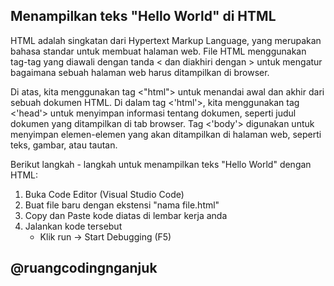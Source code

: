 ## Menampilkan teks "Hello World" di HTML
HTML adalah singkatan dari Hypertext Markup Language, yang merupakan bahasa standar untuk membuat halaman web. File HTML menggunakan tag-tag yang diawali dengan tanda < dan diakhiri dengan > untuk mengatur bagaimana sebuah halaman web harus ditampilkan di browser.

Di atas, kita menggunakan tag <"html"> untuk menandai awal dan akhir dari sebuah dokumen HTML. Di dalam tag <'html'>, kita menggunakan tag <'head'> untuk menyimpan informasi tentang dokumen, seperti judul dokumen yang ditampilkan di tab browser. Tag <'body'> digunakan untuk menyimpan elemen-elemen yang akan ditampilkan di halaman web, seperti teks, gambar, atau tautan.

Berikut langkah - langkah untuk menampilkan teks "Hello World" dengan HTML:
1. Buka Code Editor (Visual Studio Code)
2. Buat file baru dengan ekstensi "nama file.html"
3. Copy dan Paste kode diatas di lembar kerja anda
4. Jalankan kode tersebut
    - Klik run -> Start Debugging (F5) 

## @ruangcodingnganjuk